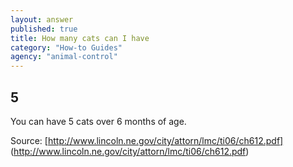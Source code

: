 ```yaml
---
layout: answer
published: true
title: How many cats can I have
category: "How-to Guides"
agency: "animal-control"
---
```


## 5

You can have 5 cats over 6 months of age.

Source: [http://www.lincoln.ne.gov/city/attorn/lmc/ti06/ch612.pdf] (http://www.lincoln.ne.gov/city/attorn/lmc/ti06/ch612.pdf)

